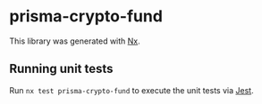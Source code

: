 # prisma-crypto-fund

This library was generated with [Nx](https://nx.dev).

## Running unit tests

Run `nx test prisma-crypto-fund` to execute the unit tests via [Jest](https://jestjs.io).
